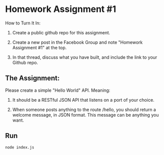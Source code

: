 # Homework Assignment #1

How to Turn It In:

1. Create a public github repo for this assignment.

2. Create a new post in the Facebook Group  and note "Homework Assignment #1" at the top.

3. In that thread, discuss what you have built, and include the link to your Github repo.

## The Assignment:

Please create a simple "Hello World" API. Meaning:

1. It should be a RESTful JSON API that listens on a port of your choice.

2. When someone posts anything to the route /hello, you should return a welcome message, in JSON format. This message can be anything you want.

## Run

```
node index.js
```
